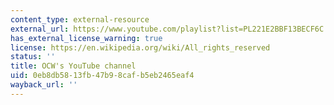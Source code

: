 ```yaml
---
content_type: external-resource
external_url: https://www.youtube.com/playlist?list=PL221E2BBF13BECF6C
has_external_license_warning: true
license: https://en.wikipedia.org/wiki/All_rights_reserved
status: ''
title: OCW's YouTube channel
uid: 0eb8db58-13fb-47b9-8caf-b5eb2465eaf4
wayback_url: ''
---
```

